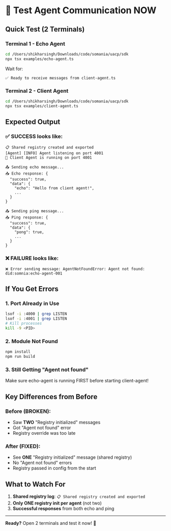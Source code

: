 # 🚀 Test Agent Communication NOW

## Quick Test (2 Terminals)

### Terminal 1 - Echo Agent
```bash
cd /Users/shikharsingh/Downloads/code/somania/uacp/sdk
npx tsx examples/echo-agent.ts
```

Wait for:
```
✅ Ready to receive messages from client-agent.ts
```

### Terminal 2 - Client Agent
```bash
cd /Users/shikharsingh/Downloads/code/somania/uacp/sdk
npx tsx examples/client-agent.ts
```

## Expected Output

### ✅ SUCCESS looks like:
```
📋 Shared registry created and exported
[Agent] [INFO] Agent listening on port 4001
🚀 Client Agent is running on port 4001

📤 Sending echo message...
📥 Echo response: {
  "success": true,
  "data": {
    "echo": "Hello from client agent!",
    ...
  }
}

📤 Sending ping message...
📥 Ping response: {
  "success": true,
  "data": {
    "pong": true,
    ...
  }
}
```

### ❌ FAILURE looks like:
```
❌ Error sending message: AgentNotFoundError: Agent not found: did:somnia:echo-agent-001
```

## If You Get Errors

### 1. Port Already in Use
```bash
lsof -i :4000 | grep LISTEN
lsof -i :4001 | grep LISTEN
# Kill processes
kill -9 <PID>
```

### 2. Module Not Found
```bash
npm install
npm run build
```

### 3. Still Getting "Agent not found"
Make sure echo-agent is running FIRST before starting client-agent!

## Key Differences from Before

### Before (BROKEN):
- Saw **TWO** "Registry initialized" messages
- Got "Agent not found" error
- Registry override was too late

### After (FIXED):
- See **ONE** "Registry initialized" message (shared registry)
- No "Agent not found" errors
- Registry passed in config from the start

## What to Watch For

1. **Shared registry log**: `📋 Shared registry created and exported`
2. **Only ONE registry init per agent** (not two)
3. **Successful responses** from both echo and ping

---

**Ready?** Open 2 terminals and test it now! 🎯
